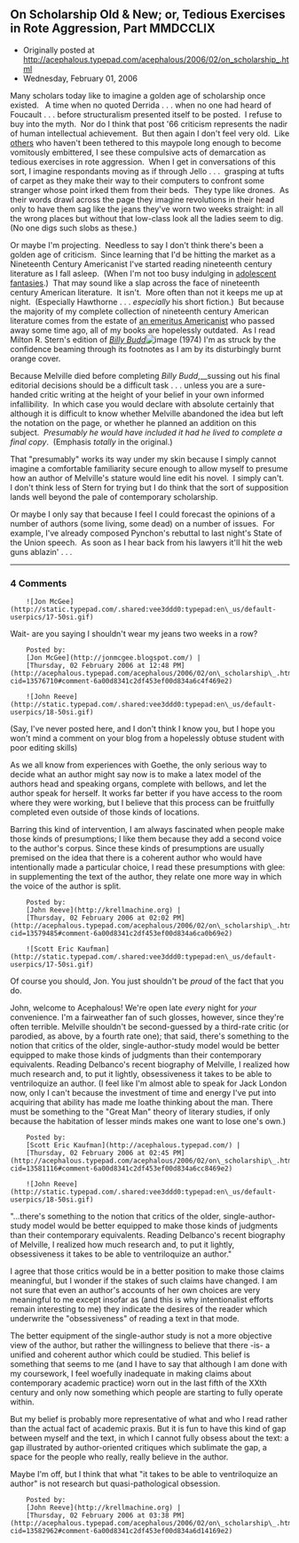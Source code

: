 ## On Scholarship Old & New; or, Tedious Exercises in Rote Aggression, Part MMDCCLIX

 * Originally posted at http://acephalous.typepad.com/acephalous/2006/02/on_scholarship_.html
 * Wednesday, February 01, 2006



Many scholars today like to imagine a golden age of scholarship once existed.   A time when no quoted Derrida . . . when no one had heard of Foucault . . . before structuralism presented itself to be posted.  I refuse to buy into the myth.  Nor do I think that post '66 criticism represents the nadir of human intellectual achievement.  But then again I don't feel very old.  Like [others](http://unknownstrains.blogspot.com/2006/01/on-moretti-drout-and-being-young-in.html) who haven't been tethered to this maypole long enough to become vomitously embittered, I see these compulsive acts of demarcation as tedious exercises in rote aggression.  When I get in conversations of this sort, I imagine respondants moving as if through Jello . . .  grasping at tufts of carpet as they make their way to their computers to confront some stranger whose point irked them from their beds.  They type like drones.  As their words drawl across the page they imagine revolutions in their head only to have them sag like the jeans they've worn two weeks straight: in all the wrong places but without that low-class look all the ladies seem to dig.  (No one digs such slobs as these.)   

Or maybe I'm projecting.  Needless to say I don't think there's been a golden age of criticism.  Since learning that I'd be hitting the market as a Nineteenth Century Americanist I've started reading nineteenth century literature as I fall asleep.  (When I'm not too busy indulging in [adolescent fantasies](http://acephalous.typepad.com/acephalous/2006/01/acephalouss\_ind.html).)  That may sound like a slap across the face of nineteenth century American literature.  It isn't.  More often than not it keeps me up at night.  (Especially Hawthorne . . . _especially_ his short fiction.)  But because the majority of my complete collection of nineteenth century American literature comes from the estate of [an emeritus Americanist](http://acephalous.typepad.com/acephalous/2005/07/the\_pickle\_meme.html) who passed away some time ago, all of my books are hopelessly outdated.  As I read Milton R. Stern's edition of [_Billy Budd_](http://www.amazon.com/exec/obidos/redirect?link\_code=ur2&tag=diesekoschmar-20&camp=1789&creative=9325&path=http%!A(MISSING)%!F(MISSING)%!F(MISSING)www.amazon.com%!F(MISSING)gp%!F(MISSING)product%!F(MISSING)0672514664)![image](http://www.assoc-amazon.com/e/ir?t=diesekoschmar-20&l=ur2&o=1) (1974) I'm as struck by the confidence beaming through its footnotes as I am by its disturbingly burnt orange cover.   

Because Melville died before completing _Billy Budd_,__sussing out his final editorial decisions should be a difficult task . . . unless you are a sure-handed critic writing at the height of your belief in your own informed infallibility.  In which case you would declare with absolute certainly that although
it is difficult to know whether Melville abandoned the idea but left the notation on the page, or whether he planned an addition on this subject.  _Presumably he would have included it had he lived to complete a final copy_.  (Emphasis _totally_ in the original.)

That "presumably" works its way under my skin because I simply cannot imagine a comfortable familiarity secure enough to allow myself to presume how an author of Melville's stature would line edit his novel.  I simply can't.  I don't think less of Stern for trying but I do think that the sort of supposition lands well beyond the pale of contemporary scholarship.  

Or maybe I only say that because I feel I could forecast the opinions of a number of authors (some living, some dead) on a number of issues.  For example, I've already composed Pynchon's rebuttal to last night's State of the Union speech.  As soon as I hear back from his lawyers it'll hit the web guns ablazin' . . .   

		

* * *

### 4 Comments 

		

                
[]()

	

		![Jon McGee](http://static.typepad.com/.shared:vee3ddd0:typepad:en\_us/default-userpics/17-50si.gif)
	

	

		

Wait- are you saying I shouldn't wear my jeans two weeks in a row?

	

		Posted by:
		[Jon McGee](http://jonmcgee.blogspot.com/) |
		[Thursday, 02 February 2006 at 12:48 PM](http://acephalous.typepad.com/acephalous/2006/02/on\_scholarship\_.html?cid=13576710#comment-6a00d8341c2df453ef00d834a6c4f469e2)

[]()

	

		![John Reeve](http://static.typepad.com/.shared:vee3ddd0:typepad:en\_us/default-userpics/18-50si.gif)
	

	

		

(Say, I've never posted here, and I don't think I know you, but I hope you won't mind a comment on your blog from a hopelessly obtuse student with poor editing skills)

As we all know from experiences with Goethe, the only serious way to decide what an author might say now is to make a latex model of the authors head and speaking organs, complete with bellows, and let the author speak for herself.  It works far better if you have access to the room where they were working, but I believe that this process can be fruitfully completed even outside of those kinds of locations.

Barring this kind of intervention, I am always fascinated when people make those kinds of presumptions; I like them because they add a second voice to the author's corpus.  Since these kinds of presumptions are usually premised on the idea that there is a coherent author who would have intentionally made a particular choice, I read these presumptions with glee: in supplementing the text of the author, they relate one more way in which the voice of the author is split.  

	

		Posted by:
		[John Reeve](http://krellmachine.org) |
		[Thursday, 02 February 2006 at 02:02 PM](http://acephalous.typepad.com/acephalous/2006/02/on\_scholarship\_.html?cid=13579485#comment-6a00d8341c2df453ef00d834a6ca0b69e2)

[]()

	

		![Scott Eric Kaufman](http://static.typepad.com/.shared:vee3ddd0:typepad:en\_us/default-userpics/17-50si.gif)
	

	

		

Of course you should, Jon.  You just shouldn't be _proud_ of the fact that you do.

John, welcome to Acephalous!  We're open late _every_ night for _your_ convenience.  I'm a fairweather fan of such glosses, however, since they're often terrible.  Melville shouldn't be second-guessed by a third-rate critic (or parodied, as above, by a fourth rate one); that said, there's something to the notion that critics of the older, single-author-study model would be better equipped to make those kinds of judgments than their contemporary equivalents.  Reading Delbanco's recent biography of Melville, I realized how much research and, to put it lightly, obsessiveness it takes to be able to ventriloquize an author.  (I feel like I'm almost able to speak for Jack London now, only I can't because the investment of time and energy I've put into acquiring that ability has made me loathe thinking about the man.  There must be something to the "Great Man" theory of literary studies, if only because the habitation of lesser minds makes one want to lose one's own.)

	

		Posted by:
		[Scott Eric Kaufman](http://acephalous.typepad.com/) |
		[Thursday, 02 February 2006 at 02:45 PM](http://acephalous.typepad.com/acephalous/2006/02/on\_scholarship\_.html?cid=13581116#comment-6a00d8341c2df453ef00d834a6cc8469e2)

[]()

	

		![John Reeve](http://static.typepad.com/.shared:vee3ddd0:typepad:en\_us/default-userpics/18-50si.gif)
	

	

		

"...there's something to the notion that critics of the older, single-author-study model would be better equipped to make those kinds of judgments than their contemporary equivalents. Reading Delbanco's recent biography of Melville, I realized how much research and, to put it lightly, obsessiveness it takes to be able to ventriloquize an author."

I agree that those critics would be in a better position to make those claims meaningful, but I wonder if the stakes of such claims have changed.  I am not sure that even an author's accounts of her own choices are very meaningful to me except insofar as (and this is why intentionalist efforts remain interesting to me) they indicate the desires of the reader which underwrite the "obsessiveness" of reading a text in that mode.

The better equipment of the single-author study is not a more objective view of the author, but rather the willingness to believe that there -is- a unified and coherent author which could be studied.  This belief is something that seems to me (and I have to say that although I am done with my coursework, I feel woefully inadequate in making claims about contemporary academic practice) worn out in the last fifth of the XXth century and only now something which people are starting to fully operate within.

But my belief is probably more representative of what and who I read rather than the actual fact of academic praxis.  But it is fun to have this kind of gap between myself and the text, in which I cannot fully obsess about the text: a gap illustrated by author-oriented critiques which sublimate the gap, a space for the people who really, really believe in the author.

Maybe I'm off, but I think that what "it takes to be able to ventriloquize an author" is not research but quasi-pathological obsession.  

	

		Posted by:
		[John Reeve](http://krellmachine.org) |
		[Thursday, 02 February 2006 at 03:38 PM](http://acephalous.typepad.com/acephalous/2006/02/on\_scholarship\_.html?cid=13582962#comment-6a00d8341c2df453ef00d834a6d14169e2)

		

        